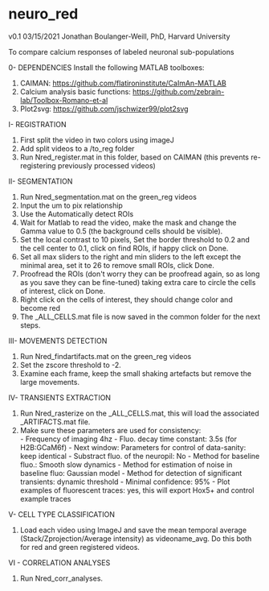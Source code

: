 # neuro_red

v0.1 03/15/2021
Jonathan Boulanger-Weill, PhD, Harvard University

To compare calcium responses of labeled neuronal sub-populations 

0- DEPENDENCIES 
  Install the following MATLAB toolboxes: 
  1. CAIMAN: https://github.com/flatironinstitute/CaImAn-MATLAB
  2. Calcium analysis basic functions: https://github.com/zebrain-lab/Toolbox-Romano-et-al
  3. Plot2svg: https://github.com/jschwizer99/plot2svg

I- REGISTRATION
  1. First split the video in two colors using imageJ
  2. Add split videos to a /to_reg folder
  3. Run Nred_register.mat in this folder, based on CAIMAN (this prevents re-registering previously processed videos)

II- SEGMENTATION 
  1. Run Nred_segmentation.mat on the green_reg videos  
  2. Input the um to pix relationship 
  3. Use the Automatically detect ROIs
  4. Wait for Matlab to read the video, make the mask and change the Gamma value to 0.5 (the background cells should be visible). 
  5. Set the local contrast to 10 pixels, Set the border threshold to 0.2 and the cell center to 0.1, click on find ROIs, if happy click on Done.
  6. Set all max sliders to the right and min sliders to the left except the minimal area, set it to 26 to remove small ROIs, click Done.
  7. Proofread the ROIs (don't worry they can be proofread again, so as long as you save they can be fine-tuned) taking extra care to circle the cells of interest, click on Done.
  8. Right click on the cells of interest, they should change color and become red
  9. The _ALL_CELLS.mat file is now saved in the common folder for the next steps.

III- MOVEMENTS DETECTION 
  1. Run Nred_findartifacts.mat on the green_reg videos
  2. Set the zscore threshold to -2. 
  3. Examine each frame, keep the small shaking artefacts but remove the large movements. 

IV- TRANSIENTS EXTRACTION
  1. Run Nred_rasterize on the _ALL_CELLS.mat, this will load the associated _ARTIFACTS.mat file. 
  2. Make sure these parameters are used for consistency:  
	- Frequency of imaging 4hz
	- Fluo. decay time constant: 3.5s (for H2B:GCaM6f) 
	- Next window: Parameters for control of data-sanity: keep identical
	- Substract fluo. of the neuropil: No
	- Method for baseline fluo.: Smooth slow dynamics
	- Method for estimation of noise in baseline fluo: Gaussian model
	- Method for detection of significant transients: dynamic threshold 
	- Minimal confidence: 95%
	- Plot examples of fluorescent traces: yes, this will export Hox5+ and control example traces 

V- CELL TYPE CLASSIFICATION 
  1. Load each video using ImageJ and save the mean temporal average (Stack/Zprojection/Average intensity) as videoname_avg. Do this both for red and green registered videos. 
	
VI - CORRELATION ANALYSES 
  1. Run Nred_corr_analyses. 
